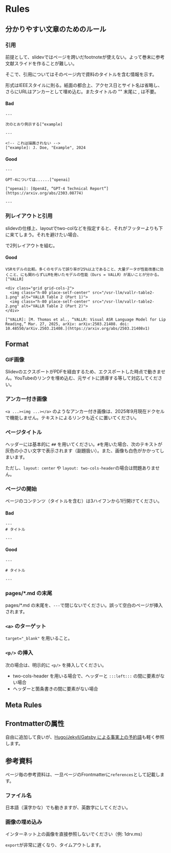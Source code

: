 # Rules

## 分かりやすい文章のためのルール

### 引用

前提として、slidevではページを跨いだfootnoteが使えない。よって巻末に参考文献スライドを作ることが難しい。

そこで、引用についてはそのページ内で資料のタイトルを含む情報を示す。

形式はIEEEスタイルに則る。紙面の都合上、アクセス日とサイト名は省略し、さらにURLはアンカーとして埋め込む。またタイトルの "" 末尾に , は不要。

#### Bad

```slidev
---

次のとおり例示する[^example]

---

<!-- これは描画されない -->
[^example]: J. Doe, "Example", 2024
```

#### Good

```slidev
---

GPT-4については......[^openai]

[^openai]: [OpenAI, “GPT-4 Technical Report”](https://arxiv.org/abs/2303.08774)

---
```

### 列レイアウトと引用

slidevの仕様上、layoutでtwo-colなどを指定すると、それがフッターよりも下に来てしまう。それを避けたい場合、<div>で2列レイアウトを組む。

#### Good

```slidev
VSRモデルの比較。多くのモデルで誤り率が25%以上であること、大量データが性能改善に効くこと、にも関わらずLLMを用いたモデルの性能（Ours = VALLR）が高いことが分かる。[^VALLR]

<div class="grid grid-cols-2">
  <img class="h-80 place-self-center" src="/vsr-llm/vallr-table2-1.png" alt="VALLR Table 2 (Part 1)">
  <img class="h-80 place-self-center" src="/vsr-llm/vallr-table2-2.png" alt="VALLR Table 2 (Part 2)">
</div>

[^VALLR]: [M. Thomas et al., “VALLR: Visual ASR Language Model for Lip Reading,” Mar. 27, 2025, arXiv: arXiv:2503.21408. doi: 10.48550/arXiv.2503.21408.](https://arxiv.org/abs/2503.21408v1)
```

## Format

### GIF画像

SlidevのエクスポートがPDFを経由するため、エクスポートした時点で動きません。YouTubeのリンクを埋め込む、元サイトに誘導する等して対応してください。

### アンカー付き画像

`<a ...><img ...></a>` のようなアンカー付き画像は、2025年9月現在ドクセルで機能しません。テキストによるリンクも近くに置いてください。

### ページタイトル

ヘッダーには基本的に `##` を用いてください。`#`を用いた場合、次のテキストが灰色の小さい文字で表示されます（副題扱い）。また、画像も白色がかかってしまいます。

ただし、`layout: center` や `layout: two-cols-header`の場合は問題ありません。

### ページの開始

ページのコンテンツ（タイトルを含む）は3ハイフンから1行開けてください。

#### Bad

```slidev
---
# タイトル

---
```

#### Good

```slidev
---

# タイトル

---
```

### pages/*.md の末尾

pages/*.md の末尾を、`---`で閉じないでください。誤って空白のページが挿入されます。

### `<a>` のターゲット

`target="_blank"` を用いること。

### `<p/>` の挿入

次の場合は、明示的に `<p/>` を挿入してください。

- two-cols-header を用いる場合で、ヘッダーと `:::left:::` の間に要素がない場合
- ヘッダーと箇条書きの間に要素がない場合

## Meta Rules

## Frontmatterの属性

自由に追加して良いが、[Hugo/Jekyll/Gatsby による事実上の予約語](https://chatgpt.com/share/68d9b54b-b9cc-8010-984a-ede57f8ac27b)も軽く参照します。

## 参考資料

ページ毎の参考資料は、一旦ページのFrontmatterに`references`として記載します。

### ファイル名

日本語（漢字かな）でも動きますが、英数字にしてください。

### 画像の埋め込み

インターネット上の画像を直接参照しないでください（例: 1drv.ms）

`export`が非常に遅くなり、タイムアウトします。
